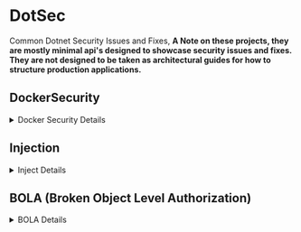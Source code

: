 # DotSec
Common Dotnet Security Issues and Fixes, __A Note on these projects, they are mostly minimal api's designed to showcase security issues and fixes. They are not designed to be taken as architectural guides for how to structure production applications.__

## DockerSecurity
<details>
<summary>Docker Security Details</summary>
Two identical "Hello World" APIs, each implemented with distinct Dockerfiles. The first app, **Unsecure.App**, is based on the [default .NET template](https://learn.microsoft.com/en-us/dotnet/core/docker/build-container) and presents several security and efficiency issues. The second app, **Secure.App**, features an improved Dockerfile that addresses these concerns.

### Highlights of Secure.App Dockerfile improvements

- **Alpine Images:** Utilizes Alpine-based images for a smaller build and deployment footprint, optimizing resource usage.
- **Specific SHA Tags:** Implements exact SHA image tags to enhance immutability, security, and stability against potential vulnerabilities.
- **Selective File Copying:** Only copies and builds the necessary files, reducing the overall image size and attack surface.
- **Minimal Publishing:** Publishes only the required files (DLLs), excluding unnecessary executables.
- **Non-Root User:** **Critically** creates and assigns a dedicated non-root user and group, running the container under this user to improve security.
- **Defined Port Exposure:** Explicitly exposes the specified application ports, following best practices for container configuration.
</details>

## Injection
<details>
<summary>Inject Details</summary>

[CWE-89](https://cwe.mitre.org/data/definitions/89.html) SQL Injection. This project demonstrates a typical SQL injection vulnerability. Navigate to [http://localhost:YOURPORT/swagger/index.html](http://localhost:YOURPORT/swagger/index.html) to explore two endpoints: one vulnerable to SQL injection attacks and the other designed to be resistant. Use the following payload to test each endpoint and observe the differences!

**Payload:**
```json
{
  "username": "bad' OR '1'='1",
  "password": "bad' OR '1'='1"
}
```

> **Note:** Running this project will spin up an SQLite database.

### Highlights of Secure Endpoint Improvements

- **Parameterized Queries:** 
  - When raw SQL execution is necessary and an ORM isn't available, always use parameterized queries to prevent injection. For Entity Framework Core, this can be achieved using `FromSqlRaw` with parameters or by utilizing `FromSql`, which automatically handles parameterization.

- **Hashing Passwords and Salting:** 
  - Rule #1 of Authentication & Authorization (AuthN & AuthZ) is to never implement your own authentication. If you need to store passwords and don’t have access to a robust framework like [Microsoft Identity](https://learn.microsoft.com/en-us/aspnet/core/security/authentication/identity?view=aspnetcore-8.0), ensure you store only the hash of the password along with a random salt value. This practice helps protect against dictionary attacks by preventing attackers from easily guessing passwords or common hashes. __Also make sure you have a strong password policy when you allow users to self service accounts.__ Note that while this demo's SQL injection attacks, NoSQL Injection attacks are also extremely common and implemented (and fixed) in a similar manor.
</details>

## BOLA (Broken Object Level Authorization)
<details>
<summary>BOLA Details</summary>
[BOLA](https://owasp.org/API-Security/editions/2023/en/0xa1-broken-object-level-authorization/)[CWE-285: Improper Authorization](https://cwe.mitre.org/data/definitions/285.html) [CWE-639: Authorization Bypass Through User-Controlled Key](https://cwe.mitre.org/data/definitions/639.html). This project demonstrates a typical BOLA vulnerability. Navigate to [http://localhost:YOURPORT/swagger/index.html](http://localhost:YOURPORT/swagger/index.html) to explore 5 endpoints: 

`/api/unsecure/details`
**Payload:**
```json
{
  "id": 1
}
```
This endpoint allows you to increment the id parameter to access additional user accounts. Such vulnerabilities are often missed by static analyzers, making them a significant security risk. This endpoint does not require authentication, but even if it did, the flaw could still be exploited.

`/api/dangerous/getallusers`
Retrieves a list of all user IDs for demonstration purposes.

`/api/details`
**Payload:**
```json
{
  "userId": "Some Guid From getallusers"
}
```
This endpoint attempts to mitigate the issue by using Guid values instead of easily incremented IDs, making them harder to guess. However, similar to the previous endpoint, even with authorization, an attacker could still access additional user details with sufficient effort.

`/token`
**Payload:**
```json
{
  "email": "normal@normal.com",
  "password": "Password1!"
}
```
This endpoint generates a token for authentication. The identity implementation in this project is not production-ready but serves to demonstrate how to address the BOLA vulnerability.

`/api/secure/details`
**Payload:**
```json
{
  "userId": "Some Guid From getallusers"
}
```
This endpoint requires a valid JWT token and a valid userId Guid. It critically checks the current user's email against the email of the account details being retrieved. If they do not match, a 401 Unauthorized response is returned. While this solution improves security, further enhancements could include implementing Role-Based Access Control (RBAC) and user access policies to strengthen data protection. Overall, this last approach is significantly more secure than the initial implementation.
</details>
